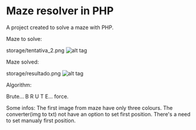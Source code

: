 # Maze resolver in PHP

A project created to solve a maze with PHP.

Maze to solve: 

  storage/tentativa_2.png
  ![alt tag](https://raw.githubusercontent.com/ishyevandro/simple-maze-resolver/master/storage/tentativa_2.png)

Maze solved: 

  storage/resultado.png
  ![alt tag](https://raw.githubusercontent.com/ishyevandro/simple-maze-resolver/master/storage/resultado.png)

Algorithm:

  Brute... B R U T E... force.

Some infos:
  The first image from maze have only three colours.
  The converter(img to txt) not have an option to set first position. There's a need to set manualy first position.


